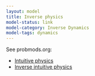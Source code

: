 ```yaml
---
layout: model
title: Inverse physics
model-status: link
model-category: Inverse Dynamics
model-tags: dynamics
---
```


See probmods.org: 
- [Intuitive physics](https://probmods.org/generative-models.html#example-intuitive-physics)
- [Inverse intuitive physics](https://probmods.org/conditioning.html#example-inverse-intuitive-physics)
